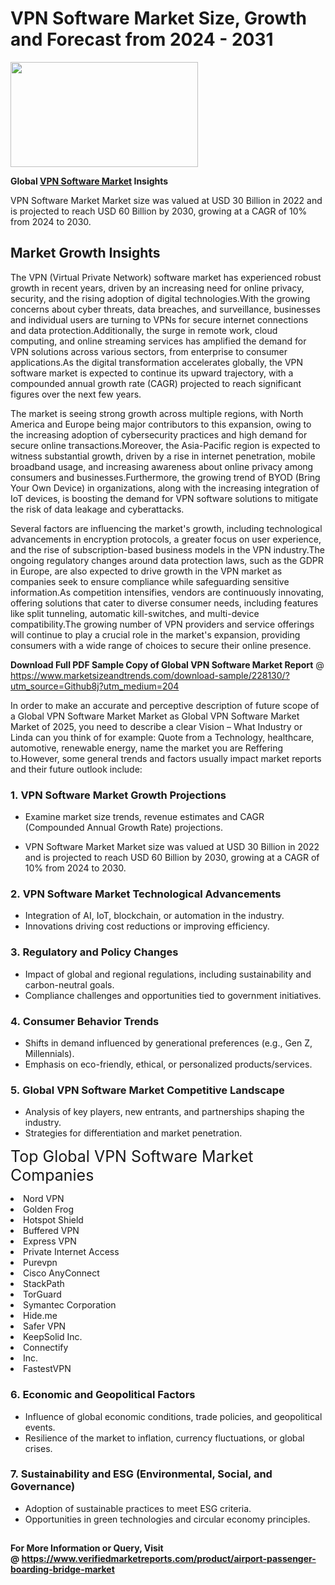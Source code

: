 <H1>VPN Software Market Size, Growth and Forecast from 2024 - 2031</H1><img class="aligncenter size-medium wp-image-584254" src="https://thirdeyenews.in/wp-content/uploads/2024/09/Global-Market-Research-300x168.jpeg" alt="" width="300" height="168" /><p><strong>Global&nbsp;<a href="https://www.marketsizeandtrends.com/download-sample/228130/?utm_source=Github8j?utm_medium=204">VPN Software Market</a> Insights</strong></p><p>VPN Software Market Market size was valued at USD 30 Billion in 2022 and is projected to reach USD 60 Billion by 2030, growing at a CAGR of 10% from 2024 to 2030.</p><p><h2>Market Growth Insights</h2> <p>The VPN (Virtual Private Network) software market has experienced robust growth in recent years, driven by an increasing need for online privacy, security, and the rising adoption of digital technologies.With the growing concerns about cyber threats, data breaches, and surveillance, businesses and individual users are turning to VPNs for secure internet connections and data protection.Additionally, the surge in remote work, cloud computing, and online streaming services has amplified the demand for VPN solutions across various sectors, from enterprise to consumer applications.As the digital transformation accelerates globally, the VPN software market is expected to continue its upward trajectory, with a compounded annual growth rate (CAGR) projected to reach significant figures over the next few years.</p> <p>The market is seeing strong growth across multiple regions, with North America and Europe being major contributors to this expansion, owing to the increasing adoption of cybersecurity practices and high demand for secure online transactions.Moreover, the Asia-Pacific region is expected to witness substantial growth, driven by a rise in internet penetration, mobile broadband usage, and increasing awareness about online privacy among consumers and businesses.Furthermore, the growing trend of BYOD (Bring Your Own Device) in organizations, along with the increasing integration of IoT devices, is boosting the demand for VPN software solutions to mitigate the risk of data leakage and cyberattacks.</p> <p>Several factors are influencing the market's growth, including technological advancements in encryption protocols, a greater focus on user experience, and the rise of subscription-based business models in the VPN industry.The ongoing regulatory changes around data protection laws, such as the GDPR in Europe, are also expected to drive growth in the VPN market as companies seek to ensure compliance while safeguarding sensitive information.As competition intensifies, vendors are continuously innovating, offering solutions that cater to diverse consumer needs, including features like split tunneling, automatic kill-switches, and multi-device compatibility.The growing number of VPN providers and service offerings will continue to play a crucial role in the market's expansion, providing consumers with a wide range of choices to secure their online presence.</p> <p><span class=""><strong>Download Full PDF Sample Copy of Global VPN Software Market Report</strong> @ <a href="https://www.marketsizeandtrends.com/download-sample/228130/?utm_source=Github8j?utm_medium=204" target="_blank">https://www.marketsizeandtrends.com/download-sample/228130/?utm_source=Github8j?utm_medium=204</a></span></p><p>In order to make an accurate and perceptive description of future scope of a Global&nbsp;VPN Software Market Market as Global&nbsp;VPN Software Market Market of 2025, you need to describe a clear Vision &ndash; What Industry or Linda can you think of for example: Quote from a Technology, healthcare, automotive, renewable energy, name the market you are Reffering to.However, some general trends and factors usually impact market reports and their future outlook include:</p><h3>1.&nbsp;<strong>VPN Software Market Growth Projections</strong></h3><ul><li>Examine market size trends, revenue estimates and CAGR (Compounded Annual Growth Rate) projections.</li><li><p>VPN Software Market Market size was valued at USD 30 Billion in 2022 and is projected to reach USD 60 Billion by 2030, growing at a CAGR of 10% from 2024 to 2030.</p></li></ul><h3>2.&nbsp;<strong>VPN Software Market Technological Advancements</strong></h3><ul><li>Integration of AI, IoT, blockchain, or automation in the industry.</li><li>Innovations driving cost reductions or improving efficiency.</li></ul><h3>3.&nbsp;<strong>Regulatory and Policy Changes</strong></h3><ul><li>Impact of global and regional regulations, including sustainability and carbon-neutral goals.</li><li>Compliance challenges and opportunities tied to government initiatives.</li></ul><h3>4.&nbsp;<strong>Consumer Behavior Trends</strong></h3><ul><li>Shifts in demand influenced by generational preferences (e.g., Gen Z, Millennials).</li><li>Emphasis on eco-friendly, ethical, or personalized products/services.</li></ul><h3>5.&nbsp;<strong>Global VPN Software Market Competitive Landscape</strong></h3><ul><li>Analysis of key players, new entrants, and partnerships shaping the industry.</li><li>Strategies for differentiation and market penetration.</li></ul><p data-pm-slice="1 1 []"><span style="color: inherit; font-family: inherit; font-size: 25px;">Top Global VPN Software Market Companies</span></p><div class="" data-test-id=""><p><li>Nord VPN</li><li> Golden Frog</li><li> Hotspot Shield</li><li> Buffered VPN</li><li> Express VPN</li><li> Private Internet Access</li><li> Purevpn</li><li> Cisco AnyConnect</li><li> StackPath</li><li> TorGuard</li><li> Symantec Corporation</li><li> Hide.me</li><li> Safer VPN</li><li> KeepSolid Inc.</li><li> Connectify</li><li> Inc.</li><li> FastestVPN</li></p></div><h3>6.&nbsp;<strong>Economic and Geopolitical Factors</strong></h3><ul><li>Influence of global economic conditions, trade policies, and geopolitical events.</li><li>Resilience of the market to inflation, currency fluctuations, or global crises.</li></ul><h3>7.&nbsp;<strong>Sustainability and ESG (Environmental, Social, and Governance)</strong></h3><ul><li>Adoption of sustainable practices to meet ESG criteria.</li><li>Opportunities in green technologies and circular economy principles.</li></ul><h2><strong style="font-size: 14px;">For More Information or Query, Visit @&nbsp;</strong><a style="background-color: #ffffff; font-size: 14px;" href="https://www.marketsizeandtrends.com/report/vpn-software-market/" target="_blank">https://www.verifiedmarketreports.com/product/airport-passenger-boarding-bridge-market</a></h2>